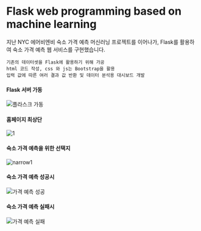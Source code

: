 # Flask web programming based on machine learning

지난 NYC 에어비엔비 숙소 가격 예측 머신러닝 프로젝트를 이어나가, Flask를 활용하여 숙소 가격 예측 웹 서비스를 구현했습니다.

```
기존의 데이터셋을 Flask에 활용하기 위해 가공
html 코드 작성, css 와 js는 Bootstrap을 활용
입력 값에 따른 여러 결과 값 반환 및 데이터 분석용 대시보드 개발
```

#### Flask 서버 가동
![플라스크 가동](https://user-images.githubusercontent.com/70729822/165368616-a06b4554-93f1-41cf-9864-0ef60df8442d.gif)

#### 홈페이지 최상단
![1](https://user-images.githubusercontent.com/70729822/165368946-8cb6ed4b-fa79-4e2a-8ea2-bc82479efa09.png)

#### 숙소 가격 예측을 위한 선택지
![narrow1](https://user-images.githubusercontent.com/70729822/165369060-7f737afe-8e45-4b9b-98c1-7208d06c0fb0.png)

#### 숙소 가격 예측 성공시
![가격 예측 성공](https://user-images.githubusercontent.com/70729822/165369134-81c22701-66ee-46b3-8707-84c2a0f3df1d.gif)

#### 숙소 가격 예측 실패시
![가격 예측 실패](https://user-images.githubusercontent.com/70729822/165369174-65e51d2c-3098-4ec3-ac27-d64efddcca05.gif)

